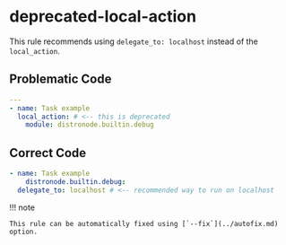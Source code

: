 # deprecated-local-action

This rule recommends using `delegate_to: localhost` instead of the
`local_action`.

## Problematic Code

```yaml
---
- name: Task example
  local_action: # <-- this is deprecated
    module: distronode.builtin.debug
```

## Correct Code

```yaml
- name: Task example
    distronode.builtin.debug:
  delegate_to: localhost # <-- recommended way to run on localhost
```

!!! note

    This rule can be automatically fixed using [`--fix`](../autofix.md) option.
